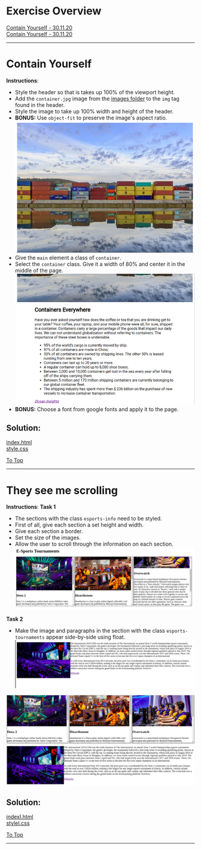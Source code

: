 # Exercise Overview

[Contain Yourself - 30.11.20](#contain-yourself) <br>
[Contain Yourself - 30.11.20](#contain-yourself) <br>

<hr>

# Contain Yourself

**Instructions**:

- Style the header so that is takes up 100% of the viewport height.
- Add the `container.jpg` image from the [images folder](./images/) to the `img` tag found in the header.
- Style the image to take up 100% width and height of the header.
- **BONUS:** Use `object-fit` to preserve the image's aspect ratio.
  ![header-mock](pics/header.png)
- Give the `main` element a class of `container`.
- Select the `container` class. Give it a width of 80% and center it in the middle of the page.
  ![main-mock](pics/main.png)
- **BONUS:** Choose a font from google fonts and apply it to the page.

## Solution:

[index.html](html/index.html) <br>
[style.css](css/style.css) <br>

[To Top](#exercise-overview)

<hr>

# They see me scrolling

**Instructions**:
**Task 1**

- The sections with the class `esports-info` need to be styled.
- First of all, give each section a set height and width.
- Give each section a border.
- Set the size of the images.
- Allow the user to scroll through the information on each section.
  ![reference-task1](pics/reference-task1.png)

**Task 2**

- Make the image and paragraphs in the section with the class `esports-tournaments` appear side-by-side using float.
  ![reference-task2](pics/reference-task2.png)

![reference-task](pics/reference.png)

## Solution:

[indexI.html](html/indexI.html) <br>
[styleI.css](css/styleI.css) <br>

[To Top](#exercise-overview)

<hr>
